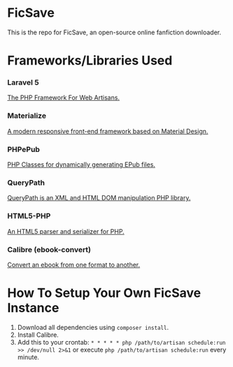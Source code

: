 FicSave
=======

This is the repo for FicSave, an open-source online fanfiction downloader.

# Frameworks/Libraries Used

### Laravel 5

[The PHP Framework For Web Artisans.](https://laravel.com/)

### Materialize

[A modern responsive front-end framework based on Material Design.](http://materializecss.com/)

### PHPePub

[PHP Classes for dynamically generating EPub files.](https://github.com/Grandt/PHPePub)

### QueryPath

[QueryPath is an XML and HTML DOM manipulation PHP library.](http://querypath.org/)

### HTML5-PHP

[An HTML5 parser and serializer for PHP.](http://masterminds.github.io/html5-php/)

### Calibre (ebook-convert)

[Convert an ebook from one format to another.](http://manual.calibre-ebook.com/cli/ebook-convert.html)

# How To Setup Your Own FicSave Instance

1. Download all dependencies using `composer install`.
2. Install Calibre.
3. Add this to your crontab: `* * * * * php /path/to/artisan schedule:run >> /dev/null 2>&1` or execute `php /path/to/artisan schedule:run` every minute.
